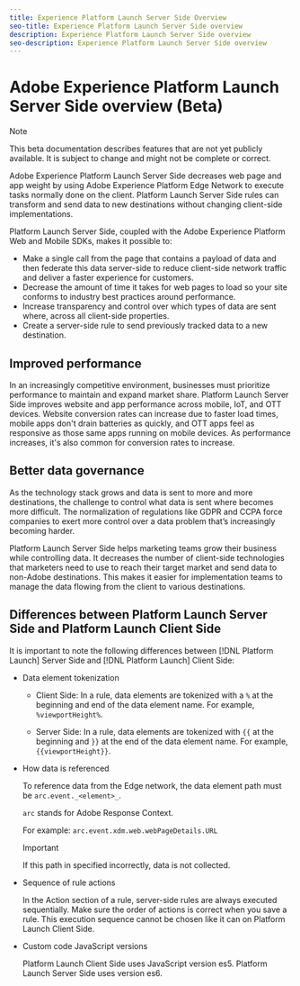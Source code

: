 ```yaml
---
title: Experience Platform Launch Server Side Overview
seo-title: Experience Platform Launch Server Side overview
description: Experience Platform Launch Server Side overview
seo-description: Experience Platform Launch Server Side overview
---
```


# Adobe Experience Platform Launch Server Side overview (Beta)


>[!NOTE]
>
>This beta documentation describes features that are not yet publicly available. It is subject to change and might not be complete or correct.

Adobe Experience Platform Launch Server Side decreases web page and app weight by using Adobe Experience Platform Edge Network to execute tasks normally done on the client. Platform Launch Server Side rules can transform and send data to new destinations without changing client-side implementations.

Platform Launch Server Side, coupled with the Adobe Experience Platform Web and Mobile SDKs, makes it possible to:

* Make a single call from the page that contains a payload of data and then federate this data server-side to reduce client-side network traffic and deliver a faster experience for customers.
* Decrease the amount of time it takes for web pages to load so your site conforms to industry best practices around performance.
* Increase transparency and control over which types of data are sent where, across all client-side properties.
* Create a server-side rule to send previously tracked data to a new destination.

## Improved performance

In an increasingly competitive environment, businesses must prioritize performance to maintain and expand market share. Platform Launch Server Side improves website and app performance across mobile, IoT, and OTT devices. Website conversion rates can increase due to faster load times, mobile apps don't drain batteries as quickly, and OTT apps feel as responsive as those same apps running on mobile devices. As performance increases, it's also common for conversion rates to increase.

## Better data governance

As the technology stack grows and data is sent to more and more destinations, the challenge to control what data is sent where becomes more difficult. The normalization of regulations like GDPR and CCPA force companies to exert more control over a data problem that’s increasingly becoming harder.

Platform Launch Server Side helps marketing teams grow their business while controlling data. It decreases the number of client-side technologies that marketers need to use to reach their target market and send data to non-Adobe destinations. This makes it easier for implementation teams to manage the data flowing from the client to various destinations.  

## Differences between Platform Launch Server Side and Platform Launch Client Side

It is important to note the following differences between [!DNL Platform Launch] Server Side and [!DNL Platform Launch] Client Side:

* Data element tokenization

    * Client Side: In a rule, data elements are tokenized with a `%` at the beginning and end of the data element name. For example, `%viewportHeight%`.

    * Server Side: In a rule, data elements are tokenized with `{{` at the beginning and `}}` at the end of the data element name. For example, `{{viewportHeight}}`.

* How data is referenced
    
    To reference data from the Edge network, the data element path must be `arc.event._<element>_`.
    
    `arc` stands for Adobe Response Context.

    For example: `arc.event.xdm.web.webPageDetails.URL`
    
    >[!IMPORTANT]
    >
    >If this path in specified incorrectly, data is not collected.
    

* Sequence of rule actions

    In the Action section of a rule, server-side rules are always executed sequentially. Make sure the order of actions is correct when you save a rule. This execution sequence cannot be chosen like it can on Platform Launch Client Side.

* Custom code JavaScript versions

    Platform Launch Client Side uses JavaScript version es5. Platform Launch Server Side uses version es6.

<!--doc Adobe Cloud Connector extension, get from Jon-->